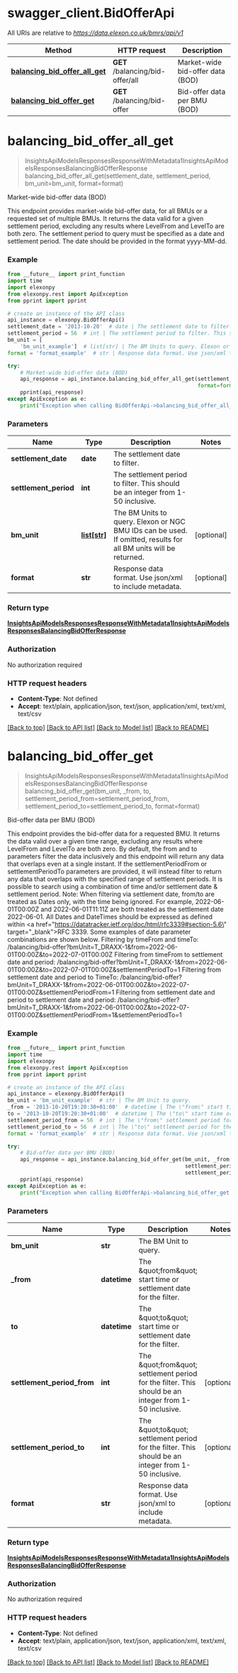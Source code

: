 # swagger_client.BidOfferApi

All URIs are relative to *https://data.elexon.co.uk/bmrs/api/v1*

Method | HTTP request | Description
------------- | ------------- | -------------
[**balancing_bid_offer_all_get**](BidOfferApi.md#balancing_bid_offer_all_get) | **GET** /balancing/bid-offer/all | Market-wide bid-offer data (BOD)
[**balancing_bid_offer_get**](BidOfferApi.md#balancing_bid_offer_get) | **GET** /balancing/bid-offer | Bid-offer data per BMU (BOD)

# **balancing_bid_offer_all_get**
> InsightsApiModelsResponsesResponseWithMetadata1InsightsApiModelsResponsesBalancingBidOfferResponse balancing_bid_offer_all_get(settlement_date, settlement_period, bm_unit=bm_unit, format=format)

Market-wide bid-offer data (BOD)

This endpoint provides market-wide bid-offer data, for all BMUs or a requested set of multiple BMUs.  It returns the data valid for a given settlement period, excluding any results where LevelFrom and LevelTo are both zero.                The settlement period to query must be specified as a date and settlement period. The date should be provided in the format yyyy-MM-dd.

### Example

```python
from __future__ import print_function
import time
import elexonpy
from elexonpy.rest import ApiException
from pprint import pprint

# create an instance of the API class
api_instance = elexonpy.BidOfferApi()
settlement_date = '2013-10-20'  # date | The settlement date to filter.
settlement_period = 56  # int | The settlement period to filter. This should be an integer from 1-50 inclusive.
bm_unit = [
    'bm_unit_example']  # list[str] | The BM Units to query. Elexon or NGC BMU IDs can be used. If omitted, results for all BM units will be returned. (optional)
format = 'format_example'  # str | Response data format. Use json/xml to include metadata. (optional)

try:
    # Market-wide bid-offer data (BOD)
    api_response = api_instance.balancing_bid_offer_all_get(settlement_date, settlement_period, bm_unit=bm_unit,
                                                            format=format)
    pprint(api_response)
except ApiException as e:
    print("Exception when calling BidOfferApi->balancing_bid_offer_all_get: %s\n" % e)
```

### Parameters

Name | Type | Description  | Notes
------------- | ------------- | ------------- | -------------
 **settlement_date** | **date**| The settlement date to filter. | 
 **settlement_period** | **int**| The settlement period to filter. This should be an integer from 1-50 inclusive. | 
 **bm_unit** | [**list[str]**](str.md)| The BM Units to query. Elexon or NGC BMU IDs can be used. If omitted, results for all BM units will be returned. | [optional] 
 **format** | **str**| Response data format. Use json/xml to include metadata. | [optional] 

### Return type

[**InsightsApiModelsResponsesResponseWithMetadata1InsightsApiModelsResponsesBalancingBidOfferResponse**](InsightsApiModelsResponsesResponseWithMetadata1InsightsApiModelsResponsesBalancingBidOfferResponse.md)

### Authorization

No authorization required

### HTTP request headers

 - **Content-Type**: Not defined
 - **Accept**: text/plain, application/json, text/json, application/xml, text/xml, text/csv

[[Back to top]](#) [[Back to API list]](../README.md#documentation-for-api-endpoints) [[Back to Model list]](../README.md#documentation-for-models) [[Back to README]](../README.md)

# **balancing_bid_offer_get**
> InsightsApiModelsResponsesResponseWithMetadata1InsightsApiModelsResponsesBalancingBidOfferResponse balancing_bid_offer_get(bm_unit, _from, to, settlement_period_from=settlement_period_from, settlement_period_to=settlement_period_to, format=format)

Bid-offer data per BMU (BOD)

This endpoint provides the bid-offer data for a requested BMU. It returns the data valid over a given time  range, excluding any results where LevelFrom and LevelTo are both zero.                By default, the from and to parameters filter the data inclusively and this endpoint will return any data that  overlaps even at a single instant. If the settlementPeriodFrom or settlementPeriodTo parameters are provided, it  will instead filter to return any data that overlaps with the specified range of settlement periods. It is  possible to search using a combination of time and/or settlement date & settlement period. Note: When  filtering via settlement date, from/to are treated as Dates only, with the time being ignored. For example,  2022-06-01T00:00Z and 2022-06-01T11:11Z are both treated as the settlement date 2022-06-01.                All Dates and DateTimes should be expressed as defined within  <a href=\"https://datatracker.ietf.org/doc/html/rfc3339#section-5.6\" target=\"_blank\">RFC 3339</a>.                Some examples of date parameter combinations are shown below.                Filtering by timeFrom and timeTo:                    /balancing/bid-offer?bmUnit=T_DRAXX-1&from=2022-06-01T00:00Z&to=2022-07-01T00:00Z                Filtering from timeFrom to settlement date and period:                    /balancing/bid-offer?bmUnit=T_DRAXX-1&from=2022-06-01T00:00Z&to=2022-07-01T00:00Z&settlementPeriodTo=1                Filtering from settlement date and period to TimeTo:                    /balancing/bid-offer?bmUnit=T_DRAXX-1&from=2022-06-01T00:00Z&to=2022-07-01T00:00Z&settlementPeriodFrom=1                Filtering from settlement date and period to settlement date and period:                    /balancing/bid-offer?bmUnit=T_DRAXX-1&from=2022-06-01T00:00Z&to=2022-07-01T00:00Z&settlementPeriodFrom=1&settlementPeriodTo=1

### Example

```python
from __future__ import print_function
import time
import elexonpy
from elexonpy.rest import ApiException
from pprint import pprint

# create an instance of the API class
api_instance = elexonpy.BidOfferApi()
bm_unit = 'bm_unit_example'  # str | The BM Unit to query.
_from = '2013-10-20T19:20:30+01:00'  # datetime | The \"from\" start time or settlement date for the filter.
to = '2013-10-20T19:20:30+01:00'  # datetime | The \"to\" start time or settlement date for the filter.
settlement_period_from = 56  # int | The \"from\" settlement period for the filter. This should be an integer from 1-50 inclusive. (optional)
settlement_period_to = 56  # int | The \"to\" settlement period for the filter. This should be an integer from 1-50 inclusive. (optional)
format = 'format_example'  # str | Response data format. Use json/xml to include metadata. (optional)

try:
    # Bid-offer data per BMU (BOD)
    api_response = api_instance.balancing_bid_offer_get(bm_unit, _from, to,
                                                        settlement_period_from=settlement_period_from,
                                                        settlement_period_to=settlement_period_to, format=format)
    pprint(api_response)
except ApiException as e:
    print("Exception when calling BidOfferApi->balancing_bid_offer_get: %s\n" % e)
```

### Parameters

Name | Type | Description  | Notes
------------- | ------------- | ------------- | -------------
 **bm_unit** | **str**| The BM Unit to query. | 
 **_from** | **datetime**| The \&quot;from\&quot; start time or settlement date for the filter. | 
 **to** | **datetime**| The \&quot;to\&quot; start time or settlement date for the filter. | 
 **settlement_period_from** | **int**| The \&quot;from\&quot; settlement period for the filter. This should be an integer from 1-50 inclusive. | [optional] 
 **settlement_period_to** | **int**| The \&quot;to\&quot; settlement period for the filter. This should be an integer from 1-50 inclusive. | [optional] 
 **format** | **str**| Response data format. Use json/xml to include metadata. | [optional] 

### Return type

[**InsightsApiModelsResponsesResponseWithMetadata1InsightsApiModelsResponsesBalancingBidOfferResponse**](InsightsApiModelsResponsesResponseWithMetadata1InsightsApiModelsResponsesBalancingBidOfferResponse.md)

### Authorization

No authorization required

### HTTP request headers

 - **Content-Type**: Not defined
 - **Accept**: text/plain, application/json, text/json, application/xml, text/xml, text/csv

[[Back to top]](#) [[Back to API list]](../README.md#documentation-for-api-endpoints) [[Back to Model list]](../README.md#documentation-for-models) [[Back to README]](../README.md)

